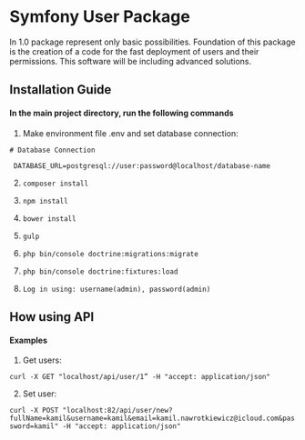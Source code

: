 # Symfony User Package

In 1.0 package represent only basic possibilities. Foundation of this package is the creation of a code for the fast deployment of users and their permissions. This software will be including advanced solutions.  

## Installation Guide

#### In the main project directory, run the following commands

1. Make environment file .env and set database connection:
```
# Database Connection

 DATABASE_URL=postgresql://user:password@localhost/database-name
```

2) `composer install`

3) `npm install`

4) `bower install`

5) `gulp`

5) `php bin/console doctrine:migrations:migrate`

6) `php bin/console doctrine:fixtures:load`

7) `Log in using: username(admin), password(admin)`

## How using API

#### Examples

1) Get users:

`curl -X GET "localhost/api/user/1” -H "accept: application/json"`

2) Set user:

`curl -X POST "localhost:82/api/user/new?fullName=kamil&username=kamil&email=kamil.nawrotkiewicz@icloud.com&password=kamil" -H "accept: application/json"`


